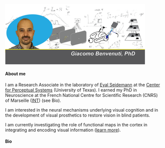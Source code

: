 
<img src="./figures/SiteBan.png" width="90%">

<!-- tabs:start -->
#### **About me**
I am a Research Associate in the laboratory of [Eyal Seidemann](https://cns.utexas.edu/directory/item/409-seidemann-eyal?Itemid=349) at the [Center for Perceptual Systems](https://liberalarts.utexas.edu/cps/) (University of Texas). I earned my PhD in Neuroscience at the French National Centre for Scientific Research (CNRS) of Marseille ([INT](http://www.int.univ-amu.fr/)) (see Bio).


I am interested in the neural mechanisms underlying visual cognition and in the development of visual prosthetics to restore vision in blind patients.


I am currently investigating the role of functional maps in the cortex in integrating and encoding visual information ([learn more](/pages/research.md)).

#### **Bio**

<!-- tabs:end -->
